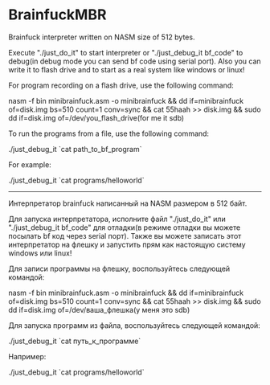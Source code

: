 # BrainfuckMBR
Brainfuck interpreter written on NASM size of 512 bytes.

Execute  "./just_do_it" to start interpreter or "./just_debug_it bf_code" to debug(in debug mode you can send bf code using serial port). Also you can write it to flash drive and to start as a real system like windows or linux! 

For program recording on a flash drive, use the following command:

nasm -f bin minibrainfuck.asm -o minibrainfuck && dd if=minibrainfuck of=disk.img bs=510 count=1 conv=sync && cat 55haah >> disk.img && sudo dd if=disk.img of=/dev/you_flash_drive(for me it sdb)

To run the programs from a file, use the following command:

./just_debug_it \`cat path_to_bf_program\`

For example:

./just_debug_it \`cat programs/helloworld\`

-----------------------------------------------------------------------------------------------------------------------

Интерпретатор brainfuck написанный на NASM размером в 512 байт.

Для запуска интерпретатора, исполните файл "./just_do_it" или "./just_debug_it bf_code" для отладки(в режиме отладки вы можете посылать bf код через serial порт). Также вы можете записать этот интерпретатор на флешку и запустить прям как настоящую систему windows или linux!

Для записи программы на флешку, воспользуйтесь следующей командой:

nasm -f bin minibrainfuck.asm -o minibrainfuck && dd if=minibrainfuck of=disk.img bs=510 count=1 conv=sync && cat 55haah >> disk.img && sudo dd if=disk.img of=/dev/ваша_флешка(у меня это sdb)

Для запуска программ из файла, воспользуйтесь следующей командой:

./just_debug_it \`cat путь_к_программе\`

Например:

./just_debug_it \`cat programs/helloworld\`
